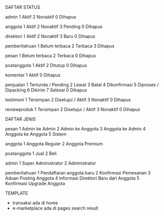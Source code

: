 DAFTAR STATUS

admin
1	Aktif
2	Nonaktif
0	Dihapus

anggota
1	Aktif
2	Nonaktif
3	Pending
0	Dihapus

direktori
1	Aktif
2	Nonaktif
3	Baru
0	Dihapus

pemberitahuan
1	Belum terbaca
2 	Terbaca
3	Dihapus

pesan
1	Belum terbaca
2	Terbaca
0	Dihapus

postanggota
1	Aktif
2	Ditutup
0	Dihapus

komentar
1	Aktif
0	Dihapus

penjualan
1	Tertunda / Pending
2	Lewat
3	Batal
4 	Dikonfirmasi
5 	Diproses / Dipacking
6 	Dikirim
7	Selesai
0	Dihapus

testimoni
1	Tersimpan
2	Disetujui / Aktif
3	Nonaktif
0 	Dihapus

reviewproduk
1	Tersimpan
2	Disetujui / Aktif
3 	Nonaktif
0 	Dihapus



DAFTAR JENIS

pesan
1	Admin ke Admin
2	Admin ke Anggota
3	Anggota ke Admin
4	Anggota ke Anggota
5	Sistem

anggota
1	Anggota Reguler
2	Anggota Premium

postanggota
1	Jual
2	Beli

admin
1	Super Administrator
2	Administrator

pemberitahuan
1	Pendaftaran anggota baru
2	Konfirmasi Pemesanan
3	Aduan Posting Anggota
4 	Informasi Direktori Baru dari Anggota
5	Konfirmasi Upgrade Anggota

TEMPLATE

- transaksi ada di home
- e-marketplace ada di pages search result


